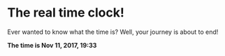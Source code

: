 # The real time clock!

Ever wanted to know what the time is? Well, your journey is about to end!

**The time is Nov 11, 2017, 19:33**